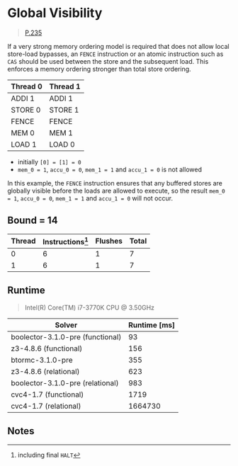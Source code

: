 # Global Visibility

> [P.235](https://www.amd.com/system/files/TechDocs/24593.pdf#page=235)

If a very strong memory ordering model is required that does not allow local store-load bypasses, an `FENCE` instruction or an atomic instruction such as `CAS` should be used between the store and the subsequent load.
This enforces a memory ordering stronger than total store ordering.

| Thread 0    | Thread 1    |
| ----------- | ----------- |
| ADDI 1      | ADDI 1      |
| STORE 0     | STORE 1     |
| FENCE       | FENCE       |
| MEM 0       | MEM 1       |
| LOAD 1      | LOAD 0      |

* initially `[0] = [1] = 0`
* `mem_0 = 1`, `accu_0 = 0`, `mem_1 = 1` and `accu_1 = 0` is not allowed

In this example, the `FENCE` instruction ensures that any buffered stores are globally visible before the loads are allowed to execute, so the result `mem_0 = 1`, `accu_0 = 0`, `mem_1 = 1` and `accu_1 = 0` will not occur.

## Bound = 14

| Thread    | Instructions[^1]  | Flushes | Total |
| --------- | ----------------  | ------- | ----- |
| 0         | 6                 | 1       | 7     |
| 1         | 6                 | 1       | 7     |

## Runtime

> Intel(R) Core(TM) i7-3770K CPU @ 3.50GHz

| Solver                           | Runtime [ms] |
| -------------------------------- | ------------ |
| boolector-3.1.0-pre (functional) | 93           |
| z3-4.8.6 (functional)            | 156          |
| btormc-3.1.0-pre                 | 355          |
| z3-4.8.6 (relational)            | 623          |
| boolector-3.1.0-pre (relational) | 983          |
| cvc4-1.7 (functional)            | 1719         |
| cvc4-1.7 (relational)            | 1664730      |

## Notes

[^1]: including final `HALT`
